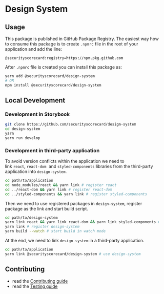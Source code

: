 # Design System

## Usage
This package is published in GitHub Package Registry. The easiest way how to consume this package is to create `.npmrc` file in the root of your application and add the line:
```
@securityscorecard:registry=https://npm.pkg.github.com
```

After `.npmrc` file is created you can install this package as:
```sh
yarn add @securityscorecard/design-system
# OR
npm install @securityscorecard/design-system
```


## Local Development

### Development in Storybook
```sh
git clone https://github.com/securityscorecard/design-system
cd design-system
yarn
yarn run develop
```

### Development in third-party application
To avoid version conflicts within the application we need to link `react`, `react-dom` 
and `styled-components` libraries from the third-party application into `design-system`.
```sh
cd path/to/application
cd node_modules/react && yarn link # register react
cd ../react-dom && yarn link # register react-dom
cd ../styled-components && yarn link # register styled-components
```

Then we need to use registered packages in `design-system`, register package as the link and start build script.
```sh
cd path/to/design-system
yarn link react && yarn link react-dom && yarn link styled-components # use registered package
yarn link # register design-system
yarn build --watch # start build in watch mode
```

At the end, we need to link `design-system` in a third-party application.
```sh
cd path/to/application
yarn link @securityscorecard/design-system # use design-system
```


## Contributing
- read the [Contributing guide](CONTRIBUTING.md)
- read the [Testing guide](TESTING.md)
